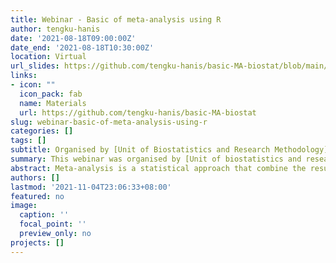 ```yaml
---
title: Webinar - Basic of meta-analysis using R
author: tengku-hanis
date: '2021-08-18T09:00:00Z'
date_end: '2021-08-18T10:30:00Z'
location: Virtual
url_slides: https://github.com/tengku-hanis/basic-MA-biostat/blob/main/Slide-basic-MA.pdf
links:
- icon: ""
  icon_pack: fab
  name: Materials
  url: https://github.com/tengku-hanis/basic-MA-biostat
slug: webinar-basic-of-meta-analysis-using-r
categories: []
tags: []
subtitle: Organised by [Unit of Biostatistics and Research Methodology](https://medic.usm.my/biostat/en/aboutus/about), School of Medical Sciences, USM
summary: This webinar was organised by [Unit of biostatistics and research methodology](https://medic.usm.my/biostat/en/aboutus/about), School of medical sciences, USM.
abstract: Meta-analysis is a statistical approach that combine the results of the multiple scientific studies into a pooled result. Meta-analysis is widely used in various research areas, including health and medical sciences. This webinar demonstrated a meta-analysis hands-on using R.
authors: []
lastmod: '2021-11-04T23:06:33+08:00'
featured: no
image:
  caption: ''
  focal_point: ''
  preview_only: no
projects: []
---
```

